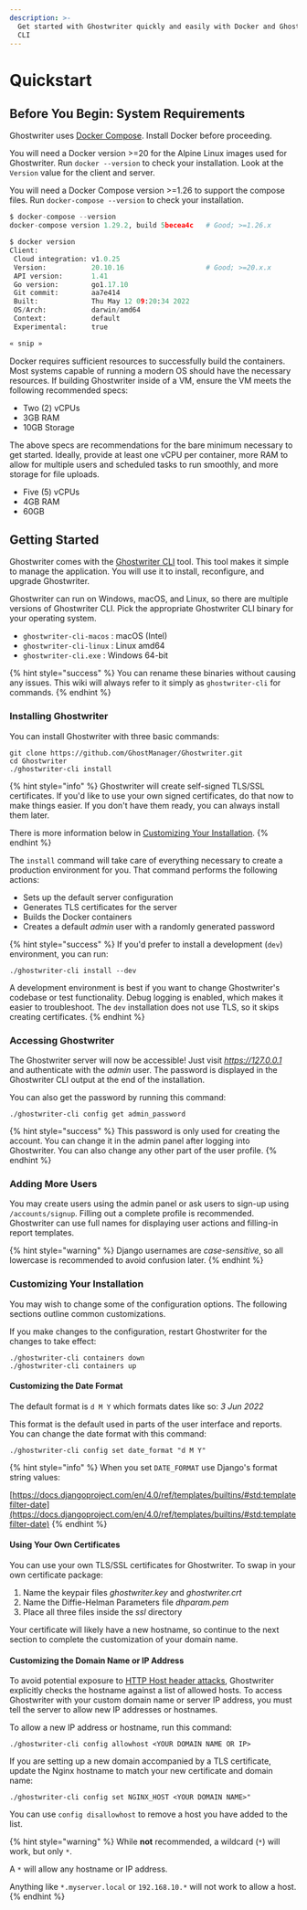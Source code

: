 ```yaml
---
description: >-
  Get started with Ghostwriter quickly and easily with Docker and Ghostwriter
  CLI
---
```


# Quickstart

## Before You Begin: System Requirements

Ghostwriter uses [Docker Compose](https://docs.docker.com/compose/). Install Docker before proceeding.

You will need a Docker version >=20 for the Alpine Linux images used for Ghostwriter. Run `docker --version` to check your installation. Look at the `Version` value for the client and server.

You will need a Docker Compose version >=1.26 to support the compose files. Run `docker-compose --version` to check your installation.

```python
$ docker-compose --version
docker-compose version 1.29.2, build 5becea4c   # Good; >=1.26.x

$ docker version                                                                                                                               1 ↵
Client:
 Cloud integration: v1.0.25
 Version:           20.10.16                    # Good; >=20.x.x
 API version:       1.41
 Go version:        go1.17.10
 Git commit:        aa7e414
 Built:             Thu May 12 09:20:34 2022
 OS/Arch:           darwin/amd64
 Context:           default
 Experimental:      true

« snip »
```

Docker requires sufficient resources to successfully build the containers. Most systems capable of running a modern OS should have the necessary resources. If building Ghostwriter inside of a VM, ensure the VM meets the following recommended specs:

* Two (2) vCPUs
* 3GB RAM
* 10GB Storage

The above specs are recommendations for the bare minimum necessary to get started. Ideally, provide at least one vCPU per container, more RAM to allow for multiple users and scheduled tasks to run smoothly, and more storage for file uploads.

* Five (5) vCPUs
* 4GB RAM
* 60GB

## Getting Started

Ghostwriter comes with the [Ghostwriter CLI](https://github.com/GhostManager/Ghostwriter\_CLI) tool. This tool makes it simple to manage the application. You will use it to install, reconfigure, and upgrade Ghostwriter.

Ghostwriter can run on Windows, macOS, and Linux, so there are multiple versions of Ghostwriter CLI. Pick the appropriate Ghostwriter CLI binary for your operating system.

* `ghostwriter-cli-macos` : macOS (Intel)
* `ghostwriter-cli-linux` : Linux amd64
* `ghostwriter-cli.exe` : Windows 64-bit

{% hint style="success" %}
You can rename these binaries without causing any issues. This wiki will always refer to it simply as `ghostwriter-cli` for commands.
{% endhint %}

### Installing Ghostwriter

You can install Ghostwriter with three basic commands:

```
git clone https://github.com/GhostManager/Ghostwriter.git
cd Ghostwriter
./ghostwriter-cli install
```

{% hint style="info" %}
Ghostwriter will create self-signed TLS/SSL certificates. If you'd like to use your own signed certificates, do that now to make things easier. If you don't have them ready, you can always install them later.

There is more information below in [Customizing Your Installation](quickstart.md#customizing-your-installation).
{% endhint %}

The `install` command will take care of everything necessary to create a production environment for you. That command performs the following actions:

* Sets up the default server configuration
* Generates TLS certificates for the server
* Builds the Docker containers
* Creates a default _admin_ user with a randomly generated password

{% hint style="success" %}
If you'd prefer to install a development (`dev`) environment, you can run:&#x20;

`./ghostwriter-cli install --dev`

A development environment is best if you want to change Ghostwriter's codebase or test functionality. Debug logging is enabled, which makes it easier to troubleshoot. The `dev` installation does not use TLS, so it skips creating certificates.
{% endhint %}

### Accessing Ghostwriter

The Ghostwriter server will now be accessible! Just visit _https://127.0.0.1_ and authenticate with the _admin_ user. The password is displayed in the Ghostwriter CLI output at the end of the installation.

You can also get the password by running this command:

`./ghostwriter-cli config get admin_password`

{% hint style="success" %}
This password is only used for creating the account. You can change it in the admin panel after logging into Ghostwriter. You can also change any other part of the user profile.
{% endhint %}

### Adding More Users

You may create users using the admin panel or ask users to sign-up using `/accounts/signup`. Filling out a complete profile is recommended. Ghostwriter can use full names for displaying user actions and filling-in report templates.

{% hint style="warning" %}
Django usernames are _case-sensitive_, so all lowercase is recommended to avoid confusion later.
{% endhint %}

### Customizing Your Installation

You may wish to change some of the configuration options. The following sections outline common customizations.

If you make changes to the configuration, restart Ghostwriter for the changes to take effect:

```
./ghostwriter-cli containers down
./ghostwriter-cli containers up
```

#### Customizing the Date Format

The default format is `d M Y` which formats dates like so: _3 Jun 2022_

This format is the default used in parts of the user interface and reports. You can change the date format with this command:

`./ghostwriter-cli config set date_format "d M Y"`

{% hint style="info" %}
When you set `DATE_FORMAT` use Django's format string values:

[https://docs.djangoproject.com/en/4.0/ref/templates/builtins/#std:templatefilter-date](https://docs.djangoproject.com/en/4.0/ref/templates/builtins/#std:templatefilter-date)
{% endhint %}

#### Using Your Own Certificates

You can use your own TLS/SSL certificates for Ghostwriter. To swap in your own certificate package:

1. Name the keypair files _ghostwriter.key_ and _ghostwriter.crt_
2. Name the Diffie-Helman Parameters file _dhparam.pem_
3. Place all three files inside the _ssl_ directory

Your certificate will likely have a new hostname, so continue to the next section to complete the customization of your domain name.

#### Customizing the Domain Name or IP Address

To avoid potential exposure to [HTTP Host header attacks](https://portswigger.net/web-security/host-header), Ghostwriter explicitly checks the hostname against a list of allowed hosts. To access Ghostwriter with your custom domain name or server IP address, you must tell the server to allow new IP addresses or hostnames.

To allow a new IP address or hostname, run this command:

`./ghostwriter-cli config allowhost <YOUR DOMAIN NAME OR IP>`

If you are setting up a new domain accompanied by a TLS certificate, update the Nginx hostname to match your new certificate and domain name:

`./ghostwriter-cli config set NGINX_HOST <YOUR DOMAIN NAME>"`

You can use `config disallowhost` to remove a host you have added to the list.

{% hint style="warning" %}
While **not** recommended, a wildcard (`*`) will work, but only `*`.

A `*` will allow any hostname or IP address.

Anything like `*.myserver.local` or `192.168.10.*` will not work to allow a host.
{% endhint %}
